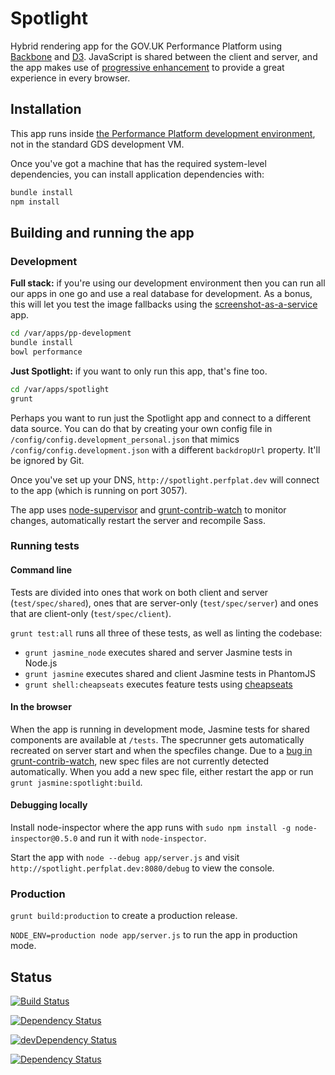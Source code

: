 # Spotlight #

Hybrid rendering app for the GOV.UK Performance Platform using [Backbone][]
and [D3][]. JavaScript is shared between the client and server, and the app
makes use of [progressive enhancement][] to provide a great experience in
every browser.

[Backbone]: http://backbonejs.org/
[D3]: http://d3js.org/
[progressive enhancement]: https://www.gov.uk/service-manual/making-software/progressive-enhancement

## Installation ##

This app runs inside [the Performance Platform development environment][ppdev],
not in the standard GDS development VM.

[ppdev]: https://github.com/alphagov/pp-development

Once you've got a machine that has the required system-level dependencies, you can install
application dependencies with:

```bash
bundle install
npm install
```

## Building and running the app ##

### Development ###

**Full stack:** if you're using our development environment then you can run all our apps in one go and use a real database for development.
As a bonus, this will let you test the image fallbacks using the [screenshot-as-a-service][] app.

[screenshot-as-a-service]: https://github.com/alphagov/screenshot-as-a-service

```bash
cd /var/apps/pp-development
bundle install
bowl performance
```

**Just Spotlight:** if you want to only run this app, that's fine too.

```bash
cd /var/apps/spotlight
grunt
```

Perhaps you want to run just the Spotlight app and connect to a different data source. You can do that
by creating your own config file in `/config/config.development_personal.json` that mimics
`/config/config.development.json` with a different `backdropUrl` property. It'll be ignored by Git.

Once you've set up your DNS, `http://spotlight.perfplat.dev`
will connect to the app (which is running on port 3057).

The app uses [node-supervisor][] and [grunt-contrib-watch][] to monitor changes,
automatically restart the server and recompile Sass.

[node-supervisor]: https://github.com/isaacs/node-supervisor
[grunt-contrib-watch]: https://github.com/gruntjs/grunt-contrib-watch

### Running tests ###

#### Command line ####

Tests are divided into ones that work on both client and server (`test/spec/shared`), ones that are server-only (`test/spec/server`) and ones that are client-only (`test/spec/client`).

`grunt test:all` runs all three of these tests, as well as linting the codebase:

- `grunt jasmine_node` executes shared and server Jasmine tests in Node.js
- `grunt jasmine` executes shared and client Jasmine tests in PhantomJS
- `grunt shell:cheapseats` executes feature tests using [cheapseats][]

[cheapseats]: https://github.com/alphagov/cheapseats

#### In the browser ####

When the app is running in development mode, Jasmine tests for shared
components are available at `/tests`. The specrunner gets automatically
recreated on server start and when the specfiles change. Due to a
[bug in grunt-contrib-watch][watch-20], new spec files are not currently
detected automatically. When you add a new spec file, either restart the
app or run `grunt jasmine:spotlight:build`.

[watch-20]: https://github.com/gruntjs/grunt-contrib-watch/issues/20

#### Debugging locally ####

Install node-inspector where the app runs with `sudo npm install -g node-inspector@0.5.0`
and run it with `node-inspector`.

Start the app with `node --debug app/server.js` and visit `http://spotlight.perfplat.dev:8080/debug`
to view the console.

### Production ###

`grunt build:production` to create a production release.

`NODE_ENV=production node app/server.js` to run the app in production mode.

## Status ##

[![Build Status](https://travis-ci.org/alphagov/spotlight.png?branch=master)](https://travis-ci.org/alphagov/spotlight)

[![Dependency Status](https://david-dm.org/alphagov/spotlight.png)](https://david-dm.org/alphagov/spotlight)

[![devDependency Status](https://david-dm.org/alphagov/spotlight/dev-status.png)](https://david-dm.org/alphagov/spotlight#info=devDependencies)

[![Dependency Status](https://gemnasium.com/alphagov/spotlight.png)](https://gemnasium.com/alphagov/spotlight)
